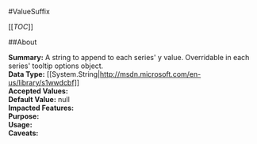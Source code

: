 #ValueSuffix

[[_TOC_]]

##About

**Summary:**  A string to append to each series' y value. Overridable in each series' tooltip options object.   
**Data Type:** [[System.String|http://msdn.microsoft.com/en-us/library/s1wwdcbf]]  
**Accepted Values:**   
**Default Value:** null  
**Impacted Features:**   
**Purpose:**   
**Usage:**   
**Caveats:**   

